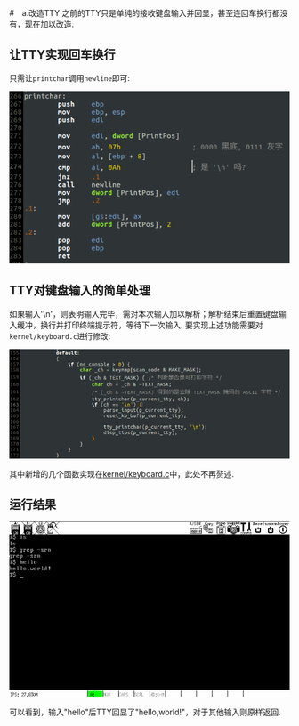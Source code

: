 #　a.改造TTY
之前的TTY只是单纯的接收键盘输入并回显，甚至连回车换行都没有，现在加以改造.

## 让TTY实现回车换行
只需让`printchar`调用`newline`即可:

![printchar](screenshot/printchar.png)

## TTY对键盘输入的简单处理
如果输入'\n'，则表明输入完毕，需对本次输入加以解析；解析结束后重置键盘输入缓冲，换行并打印终端提示符，等待下一次输入. 要实现上述功能需要对`kernel/keyboard.c`进行修改:

![keyboard](screenshot/keyboard.png)

其中新增的几个函数实现在[kernel/keyboard.c](kernel/keyboard.c)中，此处不再赘述.

## 运行结果
![a](screenshot/a.png)

可以看到，输入"hello"后TTY回显了"hello,world!"，对于其他输入则原样返回.
